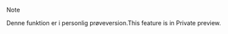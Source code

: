 > [!NOTE]
> <span data-ttu-id="26951-101">Denne funktion er i personlig prøveversion.</span><span class="sxs-lookup"><span data-stu-id="26951-101">This feature is in Private preview.</span></span> 
